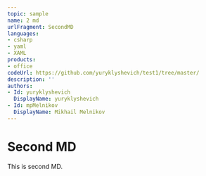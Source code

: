 ```yaml
---
topic: sample
name: 2 md
urlFragment: SecondMD
languages:
- csharp
- yaml
- XAML
products:
- office
codeUrl: https://github.com/yuryklyshevich/test1/tree/master/
description: ''
authors:
- Id: yuryklyshevich
  DisplayName: yuryklyshevich
- Id: mpMelnikov
  DisplayName: Mikhail Melnikov
---
```


# Second MD

This is second MD.
